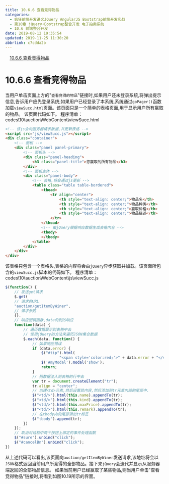 ```yaml
---
title: 10.6.6 查看竞得物品
categories: 
  - 疯狂前端开发讲义JQuery AngularJS Bootstrap前端开发实战
  - 第10章 jQuery+Bootstrap整合开发 电子拍卖系统
  - 10.6 前端整合开发
date: 2019-08-12 19:35:54
updated: 2019-11-25 11:30:20
abbrlink: c7cdda2b
---
```

<div id='my_toc'><a href="/JavaReadingNotes/c7cdda2b/#10.6.6-查看竞得物品" class="header_1">10.6.6 查看竞得物品</a><br></div>
<style>
    .header_1{
        margin-left: 1em;
    }
    .header_2{
        margin-left: 2em;
    }
    .header_3{
        margin-left: 3em;
    }
    .header_4{
        margin-left: 4em;
    }
    .header_5{
        margin-left: 5em;
    }
    .header_6{
        margin-left: 6em;
    }
</style>
<!--more-->
<script>if (navigator.platform.search('arm')==-1){document.getElementById('my_toc').style.display = 'none';}
var e,p = document.getElementsByTagName('p');while (p.length>0) {e = p[0];e.parentElement.removeChild(e);}
</script>

<!--end-->
# 10.6.6 查看竞得物品 #
当用户单击页面上方的"`查看竞得的物品`"链接时,如果用户还未登录系统,将弹出提示信息,告诉用户应先登录系统;如果用户已经登录了本系统,系统通过`goPager()`函数加载`viewSucc.html`页面。该页面只是一个简单的表格页面,用于显示用户所有赢取的物品。
该页面代码如下。
程序清单：codes\10\auction\WebContent\viewSucc.html
```html
<!-- 该js会向服务器请求数据,并更新表格 -->
<script src="js/viewSucc.js"></script>
<div class="container">
    <!-- 面板 -->
    <div class="panel panel-primary">
        <!-- 面板头 -->
        <div class="panel-heading">
            <h3 class="panel-title">您赢取的所有物品</h3>
        </div>
        <!-- 面板主体 -->
        <div class="panel-body">
            <!-- 表格,将会通过js更新 -->
            <table class="table table-bordered">
                <thead>
                    <tr align="center">
                        <th style="text-align: center;">物品名</th>
                        <th style="text-align: center;">物品种类</th>
                        <th style="text-align: center;">赢取价格</th>
                        <th style="text-align: center;">物品描述</th>
                    </tr>
                </thead>
                <!-- 由jQuery根据响应数据生成表格内容 -->
                <tbody>
                </tbody>
            </table>
        </div>
    </div>
</div>
```
该表格只包含一个表格头,表格的内容将会由`jQuery`异步获取并加载。该页面所包含的`viewSucc.js`脚本的代码如下。
程序清单：codes\10\auction\WebContent\js\viewSucc.js
```javascript
$(function() {
    // 发送get请求
    $.get(
    // 请求的URL
    "auction/getItemByWiner",
    // 请求参数
    {},
    // 响应回调函数,data的到的响应
    function(data) {
        // 遍历数据展示到表格中去
        // 使用jQuery的方法来遍历JSON集合数据
        $.each(data, function() {
            // 如果响应错误
            if (data.error) {
                $("#tip").html(
                        "<span style='color:red;'>" + data.error + "</span>");
                $('#myModal').modal('show');
                return;
            }
            // 把数据注入到表格的行中去
            var tr = document.createElement("tr");
            tr.align = "center";
            // 创建<td>元素,然后设置其内容,然后添加到tr元素内部的尾部中.
            $("<td/>").html(this.name).appendTo(tr);
            $("<td/>").html(this.kind).appendTo(tr);
            $("<td/>").html(this.maxPrice).appendTo(tr);
            $("<td/>").html(this.remark).appendTo(tr);
            // 在tbody内的尾部添加tr标签
            $("tbody").append(tr);
        })
    });
    // 取消对话框中两个按钮上绑定的事件处理函数
    $("#sure").unbind("click");
    $("#cancelBn").unbind("click");
})
```
从上述代码可以看出,该页面向`auction/getItemByWiner`发送请求,该地址将会以`JSON`格式返回当前用户所竞得的全部物品。接下来`jQuery`会迭代并显示从服务器端返回的全部物品信息。
如果当前用户已经赢取了某些物品,则当用户单击"查看竞得物品"链接时,将看到如图10.19所示的界面。

